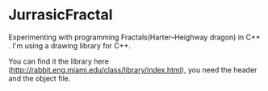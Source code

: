 # JurrasicFractal
Experimenting with programming Fractals(Harter–Heighway dragon) in C++ .
I'm using a drawing library for C++. 

You can find it the library here (http://rabbit.eng.miami.edu/class/library/index.html), you need the header and the object file.
